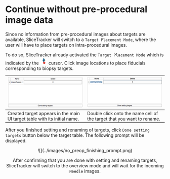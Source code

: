 # Continue without pre-procedural image data

Since no information from pre-procedural images about targets are available, SliceTracker will switch to a `Target Placement Mode`, where the user will have to place targets on intra-procedural images. 

To do so, SliceTracker already activated the `Target Placement Mode` which is indicated by the ![](../images/fiducialmode_icon.png) cursor. Click image locations to place fiducials corresponding to biopsy targets.

 ![](../images/no_preop_target_placement_table.png)| ![](../images/no_preop_target_rename.png)
  -- | -- 
 Created target appears in the main UI target table with its initial name. | Double click onto the name cell of the target that you want to rename. 

After you finished setting and renaming of targets, click `Done setting targets` button below the target table. The following prompt will be displayed.

<center>![](../images/no_preop_finishing_prompt.png)

After confirming that you are done with setting and renaming targets, SliceTracker will switch to the overview mode and will wait for the incoming `Needle` images.

